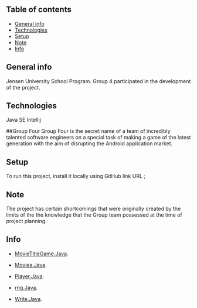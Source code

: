  ## Table of contents
* [General info](#general-info)
* [Technologies](#technologies)
* [Setup](#setup)
* [Note](#note)
* [Info](#info)

## General info
Jensen University School Program.
Group 4 participated in the development of the project.



	    
## Technologies


Java SE
Intellij

##Group Four
Group Four is the secret name of a team of incredibly talented software engineers on a special task 
of making a game of the latest generation with the aim of disrupting the Android application market.

	
## Setup
To run this project, install it locally using GitHub link URL ;


## Note
The project has certain shortcomings that were originally created by the limits of the  the knowledge that the Group team possessed at the time of project planning.



## Info

 *   [MovieTitleGame.Java](src/MoveTitleGame.java).
 
 *   [Movies.Java](src/Movies.java).
 
  *   [Player.Java](src/Player.java).
  
  *   [rng.Java](src/rng.java).


  *   [Write.Java](src/Write.java).

